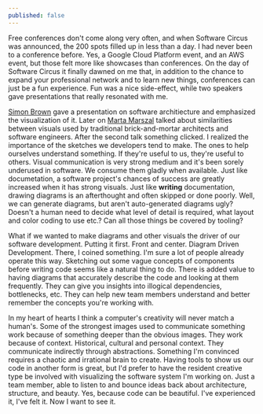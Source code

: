 ```yaml
---
published: false
---
```


Free conferences don't come along very often, and when Software Circus was announced, the 200 spots filled up in less than a day. I had never been to a conference before. Yes, a Google Cloud Platform event, and an AWS event, but those felt more like showcases than conferences. On the day of Software Circus it finally dawned on me that, in addition to the chance to expand your professional network and to learn new things, conferences can just be a fun experience. Fun was a nice side-effect, while two speakers gave presentations that really resonated with me.

[Simon Brown](https://twitter.com/simonbrown) gave a presentation on software architiecture and emphasized the visualization of it. Later on [Marta Marszal](https://twitter.com/rmbrtoplay) talked about similarities between visuals used by traditional brick-and-mortar architects and software engineers. After the second talk something clicked. I realized the importance of the sketches we developers tend to make. The ones to help ourselves understand something. If they're useful to us, they're useful to others. Visual communication is very strong medium and it's been sorely underused in software. We consume them gladly when available. Just like documetation, a software project's chances of success are greatly increased when it has strong visuals. Just like __writing__ documentation, drawing diagrams is an afterthought and often skipped or done poorly. Well, we can generate diagrams, but aren't auto-generated diagrams ugly? Doesn't a human need to decide what level of detail is required, what layout and color coding to use etc.? Can all those things be covered by tooling?

What if we wanted to make diagrams and other visuals the driver of our software development. Putting it first. Front and center. Diagram Driven Development. There, I coined something. I'm sure a lot of people already operate this way. Sketching out some vague concepts of components before writing code seems like a natural thing to do. There is added value to having diagrams that accurately describe the code and looking at them frequently. They can give you insights into illogical dependencies, bottlenecks, etc. They can help new team members understand and better remember the concepts you're working with.

In my heart of hearts I think a computer's creativity will never match a human's. Some of the strongest images used to communicate something  work because of something deeper than the obvious images. They work because of context. Historical, cultural and personal context. They communicate indirectly through abstractions. Something I'm convinced requires a chaotic and irrational brain to create. Having tools to show us our code in another form is great, but I'd prefer to have the resident creative type be involved with visualizing the software system I'm working on. Just a team member, able to listen to and bounce ideas back about architecture, structure, and beauty. Yes, because code can be beautiful. I've experienced it, I've felt it. Now I want to see it.
